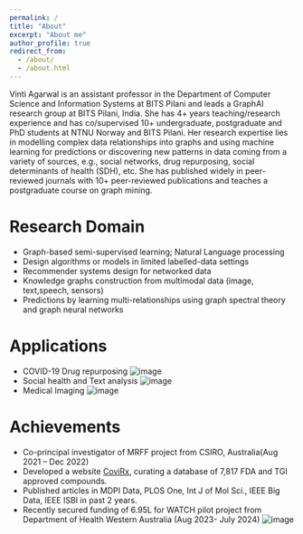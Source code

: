 ```yaml
---
permalink: /
title: "About"
excerpt: "About me"
author_profile: true
redirect_from: 
  - /about/
  - /about.html
---
```


Vinti Agarwal is an assistant professor in the Department of Computer Science and Information Systems at
BITS Pilani and leads a GraphAI research group at BITS Pilani, India. She has 4+ years teaching/research
experience and has co/supervised 10+ undergraduate, postgraduate and PhD students at NTNU Norway and
BITS Pilani. Her research expertise lies in modelling complex data relationships into graphs and using machine
learning for predictions or discovering new patterns in data coming from a variety of sources, e.g., social
networks, drug repurposing, social determinants of health (SDH), etc. She has published widely in peer-
reviewed journals with 10+ peer-reviewed publications and teaches a postgraduate course on graph mining.

Research Domain
======
- Graph-based semi-supervised learning; Natural Language processing
- Design algorithms or models in limited labelled-data settings
- Recommender systems design for networked data
- Knowledge graphs construction from multimodal data (image, text,speech, sensors)
- Predictions by learning multi-relationships using graph spectral theory and graph neural networks


Applications
======
- COVID-19 Drug repurposing
![image](./v_agarwal/images/coviddrug.png)
- Social health and Text analysis
![image](./v_agarwal/images/social.png)
- Medical Imaging
![image](./v_agarwal/images/medical.jpg)

Achievements
======
- Co-principal investigator of MRFF project from CSIRO, Australia(Aug 2021 – Dec 2022)
- Developed a website [CoviRx](www.covirx.org), curating a database of 7,817 FDA and TGI approved compounds.
- Published articles in MDPI Data, PLOS One, Int J of Mol Sci., IEEE Big Data, IEEE ISBI in past 2 years.
- Recently secured funding of 6.95L for WATCH pilot project from Department of Health Western Australia (Aug 2023- July 2024)
![image](https://github.com/vinti8776/v_agarwal/assets/49437775/aacc7ff4-eb63-4487-a03c-a5934dbdecfd)


<!--Recent News
======
1. As a co-principal investigator of MRFF project from CSIRO, Australia, she, along with her team,
successfully developed a web application [CoviRx](www.covirx.org), curating a database of 7,817 FDA
and TGI approved compounds, which lists potential drug candidates for COVID-19 repurposing
applying eight filters to assess the attributes required for the drug to be safe and effective.
[Media news](https://www.nature.com/articles/d44151-022-00115-4)
2. She has secured a funding from Department of Health Western Australia for research project “Western Australia Transforming Community Health (WATCH)” focuses on mining
non-identifiable socio-economic determinants from publicly accessible resources and
developing algorithms inspired by graph theory and machine learning to transform community health
in Western Australia by understanding unmet needs of different populations and their
interconnectedness. -->

<!--Getting started
======
1. Register a GitHub account if you don't have one and confirm your e-mail (required!)
1. Fork [this repository](https://github.com/academicpages/academicpages.github.io) by clicking the "fork" button in the top right. 
1. Go to the repository's settings (rightmost item in the tabs that start with "Code", should be below "Unwatch"). Rename the repository "[your GitHub username].github.io", which will also be your website's URL.
1. Set site-wide configuration and create content & metadata (see below -- also see [this set of diffs](http://archive.is/3TPas) showing what files were changed to set up [an example site](https://getorg-testacct.github.io) for a user with the username "getorg-testacct")
1. Upload any files (like PDFs, .zip files, etc.) to the files/ directory. They will appear at https://[your GitHub username].github.io/files/example.pdf.  
1. Check status by going to the repository settings, in the "GitHub pages" section

Site-wide configuration
------
The main configuration file for the site is in the base directory in [_config.yml](https://github.com/academicpages/academicpages.github.io/blob/master/_config.yml), which defines the content in the sidebars and other site-wide features. You will need to replace the default variables with ones about yourself and your site's github repository. The configuration file for the top menu is in [_data/navigation.yml](https://github.com/academicpages/academicpages.github.io/blob/master/_data/navigation.yml). For example, if you don't have a portfolio or blog posts, you can remove those items from that navigation.yml file to remove them from the header. 

Create content & metadata
------
For site content, there is one markdown file for each type of content, which are stored in directories like _publications, _talks, _posts, _teaching, or _pages. For example, each talk is a markdown file in the [_talks directory](https://github.com/academicpages/academicpages.github.io/tree/master/_talks). At the top of each markdown file is structured data in YAML about the talk, which the theme will parse to do lots of cool stuff. The same structured data about a talk is used to generate the list of talks on the [Talks page](https://academicpages.github.io/talks), each [individual page](https://academicpages.github.io/talks/2012-03-01-talk-1) for specific talks, the talks section for the [CV page](https://academicpages.github.io/cv), and the [map of places you've given a talk](https://academicpages.github.io/talkmap.html) (if you run this [python file](https://github.com/academicpages/academicpages.github.io/blob/master/talkmap.py) or [Jupyter notebook](https://github.com/academicpages/academicpages.github.io/blob/master/talkmap.ipynb), which creates the HTML for the map based on the contents of the _talks directory).

**Markdown generator**

I have also created [a set of Jupyter notebooks](https://github.com/academicpages/academicpages.github.io/tree/master/markdown_generator
) that converts a CSV containing structured data about talks or presentations into individual markdown files that will be properly formatted for the academicpages template. The sample CSVs in that directory are the ones I used to create my own personal website at stuartgeiger.com. My usual workflow is that I keep a spreadsheet of my publications and talks, then run the code in these notebooks to generate the markdown files, then commit and push them to the GitHub repository.

How to edit your site's GitHub repository
------
Many people use a git client to create files on their local computer and then push them to GitHub's servers. If you are not familiar with git, you can directly edit these configuration and markdown files directly in the github.com interface. Navigate to a file (like [this one](https://github.com/academicpages/academicpages.github.io/blob/master/_talks/2012-03-01-talk-1.md) and click the pencil icon in the top right of the content preview (to the right of the "Raw | Blame | History" buttons). You can delete a file by clicking the trashcan icon to the right of the pencil icon. You can also create new files or upload files by navigating to a directory and clicking the "Create new file" or "Upload files" buttons. 

Example: editing a markdown file for a talk
![Editing a markdown file for a talk](/images/editing-talk.png)

For more info
------
More info about configuring academicpages can be found in [the guide](https://academicpages.github.io/markdown/). The [guides for the Minimal Mistakes theme](https://mmistakes.github.io/minimal-mistakes/docs/configuration/) (which this theme was forked from) might also be helpful.-->
